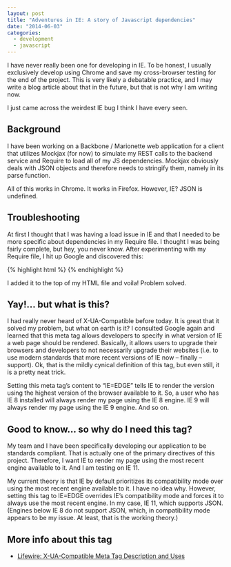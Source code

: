 ```yaml
---
layout: post
title: "Adventures in IE: A story of Javascript dependencies"
date: "2014-06-03"
categories:
  - development
  - javascript
---
```


I have never really been one for developing in IE. To be honest, I usually exclusively develop using Chrome and save my cross-browser testing for the end of the project. This is very likely a debatable practice, and I may write a blog article about that in the future, but that is not why I am writing now.

I just came across the weirdest IE bug I think I have every seen.

## Background

I have been working on a Backbone / Marionette web application for a client that utilizes Mockjax (for now) to simulate my REST calls to the backend service and Require to load all of my JS dependencies.  Mockjax obviously deals with JSON objects and therefore needs to stringify them, namely in its parse function.

All of this works in Chrome.  It works in Firefox.  However, IE?  JSON is undefined.

## Troubleshooting

At first I thought that I was having a load issue in IE and that I needed to be more specific about dependencies in my Require file.  I thought I was being fairly complete, but hey, you never know.  After experimenting with my Require file, I hit up Google and discovered this:

{% highlight html %}
<meta http-equiv="X-UA-Compatible" content="IE=EDGE" />
{% endhighlight %}

I added it to the top of my HTML file and voila!  Problem solved.

## Yay!... but what is this?

I had really never heard of X-UA-Compatible before today.  It is great that it solved my problem, but what on earth is it?  I consulted Google again and learned that this meta tag allows developers to specify in what version of IE a web page should be rendered.  Basically, it allows users to upgrade their browsers and developers to not necessarily upgrade their websites (i.e. to use modern standards that more recent versions of IE now – finally – support).  Ok, that is the mildly cynical definition of this tag, but even still, it is a pretty neat trick.

Setting this meta tag’s content to “IE=EDGE” tells IE to render the version using the highest version of the browser available to it.  So, a user who has IE 8 installed will always render my page using the IE 8 engine.  IE 9 will always render my page using the IE 9 engine.  And so on.

## Good to know… so why do I need this tag?

My team and I have been specifically developing our application to be standards compliant.  That is actually one of the primary directives of this project.  Therefore, I want IE to render my page using the most recent engine available to it.  And I am testing on IE 11.

My current theory is that IE by default prioritizes its compatibility mode over using the most recent engine available to it.  I have no idea why.  However, setting this tag to IE=EDGE overrides IE’s compatibility mode and forces it to always use the most recent engine.  In my case, IE 11, which supports JSON.  (Engines below IE 8 do not support JSON, which, in compatibility mode appears to be my issue.  At least, that is the working theory.)

## More info about this tag

* [Lifewire: X-UA-Compatible Meta Tag Description and Uses](https://www.lifewire.com/xua-compatible-meta-tag-3469059)
